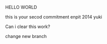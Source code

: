 HELLO WORLD

this is your secod commitment
enpit 2014 yuki

Can i clear this work?


change new branch